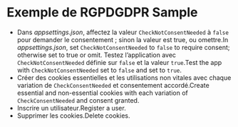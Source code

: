 # <a name="gdpr-sample"></a><span data-ttu-id="f2073-101">Exemple de RGPD</span><span class="sxs-lookup"><span data-stu-id="f2073-101">GDPR Sample</span></span>

* <span data-ttu-id="f2073-102">Dans *appsettings.json*, affectez la valeur `CheckNotConsentNeeded` à `false` pour demander le consentement ; sinon la valeur est true, ou omettre.</span><span class="sxs-lookup"><span data-stu-id="f2073-102">In *appsettings.json*, set `CheckNotConsentNeeded` to `false` to require consent; otherwise set to true or omit.</span></span> <span data-ttu-id="f2073-103">Testez l’application avec `CheckNotConsentNeeded` définie sur `false` et la valeur `true`.</span><span class="sxs-lookup"><span data-stu-id="f2073-103">Test the app with `CheckNotConsentNeeded` set to `false` and set to `true`.</span></span>
* <span data-ttu-id="f2073-104">Créer des cookies essentielles et les utilisations non vitales avec chaque variation de `CheckConsentNeeded` et consentement accordé.</span><span class="sxs-lookup"><span data-stu-id="f2073-104">Create essential and non-essential cookies with each variation of `CheckConsentNeeded` and consent granted.</span></span>
* <span data-ttu-id="f2073-105">Inscrire un utilisateur.</span><span class="sxs-lookup"><span data-stu-id="f2073-105">Register a user.</span></span>
* <span data-ttu-id="f2073-106">Supprimer les cookies.</span><span class="sxs-lookup"><span data-stu-id="f2073-106">Delete cookies.</span></span>
